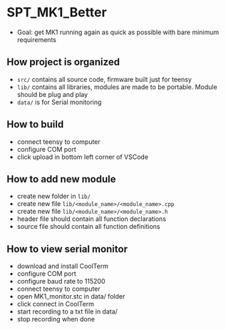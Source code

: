 # SPT_MK1_Better
- Goal: get MK1 running again as quick as possible with bare minimum requirements

## How project is organized
- `src/` contains all source code, firmware built just for teensy
- `lib/` contains all libraries, modules are made to be portable. Module should be plug and play
- `data/` is for Serial monitoring

## How to build
- connect teensy to computer
- configure COM port
- click upload in bottom left corner of VSCode

## How to add new module
- create new folder in `lib/`
- create new file `lib/<module_name>/<module_name>.cpp`
- create new file `lib/<module_name>/<module_name>.h`
- header file should contain all function declarations
- source file should contain all function definitions

## How to view serial monitor
- download and install CoolTerm
- configure COM port
- configure baud rate to 115200 
- connect teensy to computer
- open MK1_monitor.stc in data/ folder
- click connect in CoolTerm
- start recording to a txt file in data/
- stop recording when done 


